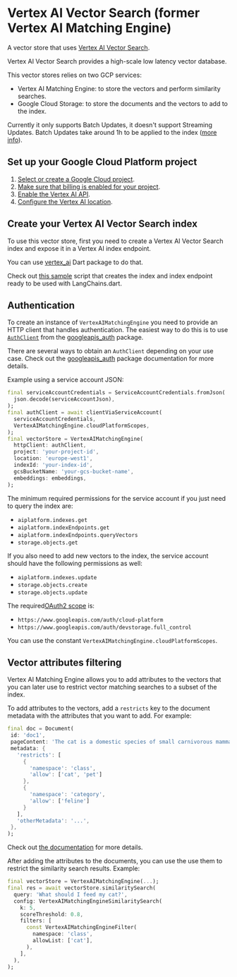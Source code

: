 # Vertex AI Vector Search (former Vertex AI Matching Engine)

A vector store that uses [Vertex AI Vector Search](https://cloud.google.com/vertex-ai/docs/vector-search/overview).

Vertex AI Vector Search provides a high-scale low latency vector database.

This vector stores relies on two GCP services:
- Vertex AI Matching Engine: to store the vectors and perform similarity searches.
- Google Cloud Storage: to store the documents and the vectors to add to the index.

Currently it only supports Batch Updates, it doesn't support Streaming Updates. Batch Updates take around 1h to be applied to the index ([more info](https://cloud.google.com/vertex-ai/docs/matching-engine/update-rebuild-index#update_index_content_with_batch_updates)).

## Set up your Google Cloud Platform project

1. [Select or create a Google Cloud project](https://console.cloud.google.com/cloud-resource-manager).
2. [Make sure that billing is enabled for your project](https://cloud.google.com/billing/docs/how-to/modify-project).
3. [Enable the Vertex AI API](https://console.cloud.google.com/flows/enableapi?apiid=aiplatform.googleapis.com).
4. [Configure the Vertex AI location](https://cloud.google.com/vertex-ai/docs/general/locations).

## Create your Vertex AI Vector Search index

To use this vector store, first you need to create a Vertex AI Vector Search index and expose it in a Vertex AI index endpoint.

You can use [vertex_ai](https://pub.dev/packages/vertex_ai) Dart package to do that.

Check out [this sample](https://github.com/davidmigloz/langchain_dart/tree/main/examples/vertex_ai_matching_engine_setup) script that creates the index and index endpoint ready to be used with LangChains.dart.

## Authentication

To create an instance of `VertexAIMatchingEngine` you need to provide an HTTP client that handles authentication. The easiest way to do this is to use [`AuthClient`](https://pub.dev/documentation/googleapis_auth/latest/googleapis_auth/AuthClient-class.html) from the [googleapis_auth](https://pub.dev/packages/googleapis_auth) package.

There are several ways to obtain an `AuthClient` depending on your use case. Check out the [googleapis_auth](https://pub.dev/packages/googleapis_auth) package documentation for more details.

Example using a service account JSON:

```dart
final serviceAccountCredentials = ServiceAccountCredentials.fromJson(
  json.decode(serviceAccountJson),
);
final authClient = await clientViaServiceAccount(
  serviceAccountCredentials,
  VertexAIMatchingEngine.cloudPlatformScopes,
);
final vectorStore = VertexAIMatchingEngine(
  httpClient: authClient,
  project: 'your-project-id',
  location: 'europe-west1',
  indexId: 'your-index-id',
  gcsBucketName: 'your-gcs-bucket-name',
  embeddings: embeddings,
);
```

The minimum required permissions for the service account if you just need to query the index are:
- `aiplatform.indexes.get`
- `aiplatform.indexEndpoints.get`
- `aiplatform.indexEndpoints.queryVectors`
- `storage.objects.get`

If you also need to add new vectors to the index, the service account should have the following permissions as well:
- `aiplatform.indexes.update`
- `storage.objects.create`
- `storage.objects.update`

The required[OAuth2 scope](https://developers.google.com/identity/protocols/oauth2/scopes) is:
- `https://www.googleapis.com/auth/cloud-platform`
- `https://www.googleapis.com/auth/devstorage.full_control`

You can use the constant `VertexAIMatchingEngine.cloudPlatformScopes`.

## Vector attributes filtering

Vertex AI Matching Engine allows you to add attributes to the vectors that you can later use to restrict vector matching searches to a subset of the index.

To add attributes to the vectors, add a `restricts` key to the document metadata with the attributes that you want to add. For example:

```dart
final doc = Document(
 id: 'doc1',
 pageContent: 'The cat is a domestic species of small carnivorous mammal',
 metadata: {
   'restricts': [
     {
       'namespace': 'class',
       'allow': ['cat', 'pet']
     },
     {
       'namespace': 'category',
       'allow': ['feline']
     }
   ],
   'otherMetadata': '...',
 },
);
```

Check out [the documentation](https://cloud.google.com/vertex-ai/docs/matching-engine/filtering) for more details.

After adding the attributes to the documents, you can use the use them to restrict the similarity search results. Example:

```dart
final vectorStore = VertexAIMatchingEngine(...);
final res = await vectorStore.similaritySearch(
  query: 'What should I feed my cat?',
  config: VertexAIMatchingEngineSimilaritySearch(
    k: 5,
    scoreThreshold: 0.8,
    filters: [
      const VertexAIMatchingEngineFilter(
        namespace: 'class',
        allowList: ['cat'],
      ),
    ],
  ),
);
```
